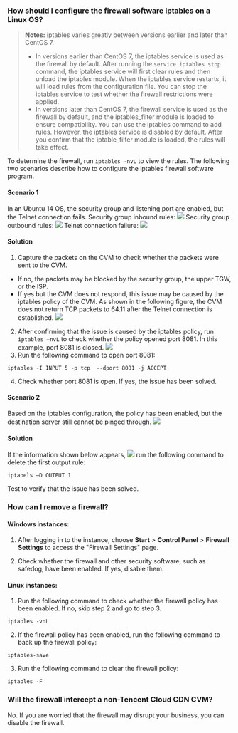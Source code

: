 ### How should I configure the firewall software iptables on a Linux OS?
> **Notes:**
> iptables varies greatly between versions earlier and later than CentOS 7.
> - In versions earlier than CentOS 7, the iptables service is used as the firewall by default. After running the `service iptables stop` command, the iptables service will first clear rules and then unload the iptables module. When the iptables service restarts, it will load rules from the configuration file. You can stop the iptables service to test whether the firewall restrictions were applied.
>[](https://main.qcloudimg.com/raw/4a404e0187b0ee677034c0df82468e4a.png)
> - In versions later than CentOS 7, the firewall service is used as the firewall by default, and the iptables_filter module is loaded to ensure compatibility. You can use the iptables command to add rules. However, the iptables service is disabled by default. After you confirm that the iptable_filter module is loaded, the rules will take effect.

To determine the firewall, run `iptables -nvL` to view the rules. 
The following two scenarios describe how to configure the iptables firewall software program. 
#### Scenario 1
In an Ubuntu 14 OS, the security group and listening port are enabled, but the Telnet connection fails.
Security group inbound rules:
![](https://main.qcloudimg.com/raw/4a6a1c7eca94a76ddbce457dbe28affa.png)
Security group outbound rules:
![](https://main.qcloudimg.com/raw/90914e729ba27a6a9253e719bf4a9703.png)
Telnet connection failure:
![](https://main.qcloudimg.com/raw/74c521a97d4b9dab64b85ce62ab2cf86.png)
#### Solution
1. Capture the packets on the CVM to check whether the packets were sent to the CVM.
 - If no, the packets may be blocked by the security group, the upper TGW, or the ISP.
 - If yes but the CVM does not respond, this issue may be caused by the iptables policy of the CVM. As shown in the following figure, the CVM does not return TCP packets to 64.11 after the Telnet connection is established.
![](https://main.qcloudimg.com/raw/1052893022c8786a9b7b0166a57ce16d.png)  

2. After confirming that the issue is caused by the iptables policy, run `iptables –nvL` to check whether the policy opened port 8081. In this example, port 8081 is closed. 
![](https://main.qcloudimg.com/raw/f214d470f1d40ed7061ea155de756bca.jpg) 
3. Run the following command to open port 8081:
```
iptables -I INPUT 5 -p tcp  --dport 8081 -j ACCEPT
```
4. Check whether port 8081 is open. If yes, the issue has been solved.  


#### Scenario 2
Based on the iptables configuration, the policy has been enabled, but the destination server still cannot be pinged through.
![](https://main.qcloudimg.com/raw/46fdf4e20187c5b366c7773d73eb1cee.png)
#### Solution
If the information shown below appears,
![](https://main.qcloudimg.com/raw/babfa7fcfe9dd7536ba011c3fbaab7bc.jpg)
run the following command to delete the first output rule:
```
iptabels –D OUTPUT 1
```
Test to verify that the issue has been solved.

### How can I remove a firewall?
#### Windows instances:
1. After logging in to the instance, choose **Start** > **Control Panel** > **Firewall Settings** to access the "Firewall Settings" page.

2. Check whether the firewall and other security software, such as safedog, have been enabled. If yes, disable them.

#### Linux instances:
1. Run the following command to check whether the firewall policy has been enabled. If no, skip step 2 and go to step 3.
```
iptables -vnL
```

2. If the firewall policy has been enabled, run the following command to back up the firewall policy:
```
iptables-save
```

3. Run the following command to clear the firewall policy:
```
iptables -F
```

### Will the firewall intercept a non-Tencent Cloud CDN CVM?
No. If you are worried that the firewall may disrupt your business, you can disable the firewall.
